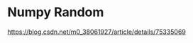 # Numpy Random 
https://blog.csdn.net/m0_38061927/article/details/75335069
<!--stackedit_data:
eyJoaXN0b3J5IjpbOTQwNTE0MTEzXX0=
-->